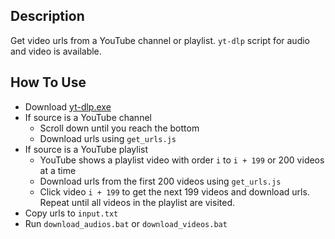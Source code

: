 ## Description

Get video urls from a YouTube channel or playlist. `yt-dlp` script for audio and video is available.

## How To Use

- Download [yt-dlp.exe](https://github.com/yt-dlp/yt-dlp/releases)
- If source is a YouTube channel
  - Scroll down until you reach the bottom
  - Download urls using `get_urls.js`
- If source is a YouTube playlist
  - YouTube shows a playlist video with order `i` to `i + 199` or 200 videos at a time
  - Download urls from the first 200 videos using `get_urls.js`
  - Click video `i + 199` to get the next 199 videos and download urls. Repeat until all videos in the playlist are visited.
- Copy urls to `input.txt`
- Run `download_audios.bat` or `download_videos.bat`
